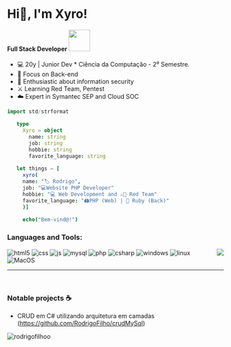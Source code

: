 # Hi👋, I'm Xyro!
#### Full Stack Developer <img src="https://github.com/hahwul/hahwul/assets/13212227/af41f7bf-5b41-42dd-aed3-8560a6e3187d" width="50">


* 💻 20y | Junior Dev * Ciência da Computação - 2⁰ Semestre.
* 🎴 Focus on Back-end
* 🔐 Enthusiastic about information security
* ⚔️ Learning Red Team, Pentest
* ☁️ Expert in Symantec SEP and Cloud SOC

 ```nim
import std/strformat

    type
      Xyro = object
        name: string
        job: string
        hobbie: string
        favorite_language: string
    
    let things = [
      xyro(
      name: "🏷️ Rodrigo",
      job: "💻Website PHP Developer"
      hobbie: "💻 Web Development and ⚔️🔴 Red Team"
      favorite_language: "🖨️PHP (Web) | 💎 Ruby (Back)" 
      )]
    
      echo("Bem-vind@!")
```

<h3 align="left">Languages and Tools:</h3>
  <img align="right" src="https://media3.giphy.com/media/ja8lF5chsV2XkfLnP6/giphy.gif?cid=ecf05e47qq412v5qo10ub0bwcrn5jwb7i1bjfl1jmguk7uqv&ep=v1_gifs_related&rid=giphy.gif&ct=g">
  <div align="left">
    <div>
      <img align="center" alt="html5" src="https://img.shields.io/badge/HTML5-777BB4?style=for-the-badge&logo=html5&logoColor=white" />
      <img align="center" alt="css" src="https://img.shields.io/badge/CSS3-777BB4?style=for-the-badge&logo=css3&logoColor=white" />
      <img align="center" alt="js" src="https://img.shields.io/badge/Java-777BB4?style=for-the-badge&logo=openjdk&logoColor=yellow" />
      <img align="center" alt="mysql" src="https://img.shields.io/badge/MySql-777BB4?style=for-the-badge&logo=mysql&logoColor=white" />
      <img align="center" alt="php" src="https://img.shields.io/badge/PHP-777BB4?style=for-the-badge&logo=php&logoColor=white" />
      <img align="center" alt="csharp" src="https://img.shields.io/badge/CSharp-777BB4?style=for-the-badge&logo=csharp&logoColor=61DAFB" />
      <img align="center" alt="windows" src="https://img.shields.io/badge/Windows-777BB4?style=for-the-badge&logo=windows&logoColor=61DAFB" />
      <img align="center" alt="linux" src="https://img.shields.io/badge/Linux-777BB4?style=for-the-badge&logo=linux&logoColor=orange" />
      <img align="center" alt="MacOS" src="https://img.shields.io/badge/MacOS-777BB4?style=for-the-badge&logo=apple&logoColor=white" />
    </div>
    <hr height="1">
  </div>

  
</div><br/>

### Notable projects ☕

* CRUD em C# utilizando arquitetura em camadas (https://github.com/RodrigoFilho/crudMySql)

<p align="left"> <img src="https://komarev.com/ghpvc/?username=rodrigofilhoo&label=Profile%20views&color=0e75b6&style=flat" alt="rodrigofilhoo" /> </p>

